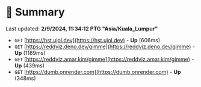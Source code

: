 # 📖 Summary
Last updated: **2/9/2024, 11:34:12 PTG "Asia/Kuala_Lumpur"**

- `GET` [https://hst.ujol.dev](https://hst.ujol.dev) - **Up** (606ms)
- `GET` [https://reddviz.deno.dev/gimme](https://reddviz.deno.dev/gimme) - **Up** (1189ms)
- `GET` [https://reddviz.amar.kim/gimme](https://reddviz.amar.kim/gimme) - **Up** (439ms)
- `GET` [https://dumb.onrender.com](https://dumb.onrender.com) - **Up** (348ms)
